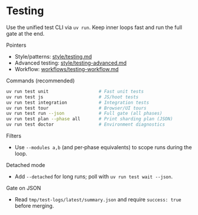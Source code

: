 # Testing

Use the unified test CLI via `uv run`. Keep inner loops fast and run the full gate at the end.

Pointers

- Style/patterns: [style/testing.md](style/testing.md)
- Advanced testing: [style/testing-advanced.md](style/testing-advanced.md)
- Workflow: [workflows/testing-workflow.md](workflows/testing-workflow.md)

Commands (recommended)

```bash
uv run test unit                   # Fast unit tests
uv run test js                     # JS/hoot tests
uv run test integration            # Integration tests
uv run test tour                   # Browser/UI tours
uv run test run --json             # Full gate (all phases)
uv run test plan --phase all       # Print sharding plan (JSON)
uv run test doctor                 # Environment diagnostics
```

Filters

- Use `--modules a,b` (and per‑phase equivalents) to scope runs during the loop.

Detached mode

- Add `--detached` for long runs; poll with `uv run test wait --json`.

Gate on JSON

- Read `tmp/test-logs/latest/summary.json` and require `success: true` before merging.
